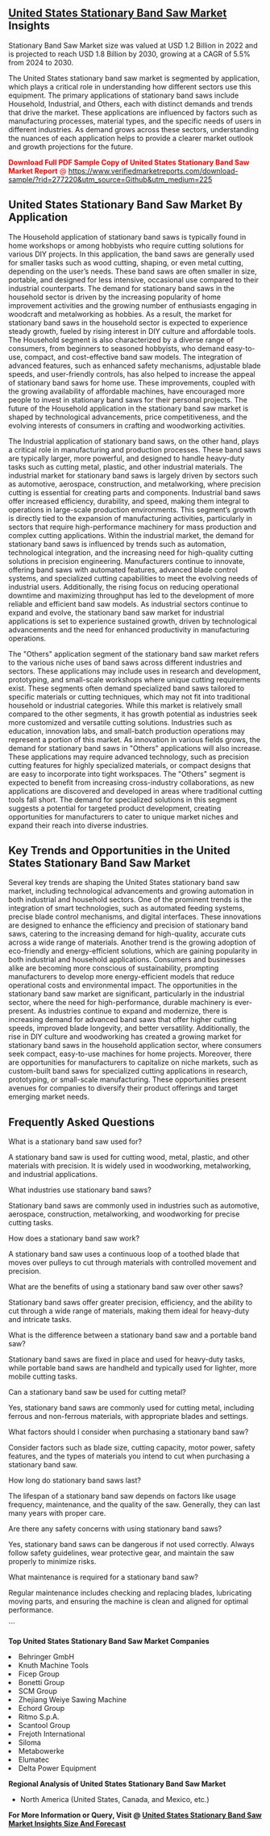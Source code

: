 <h2><a href="https://www.verifiedmarketreports.com/download-sample/?rid=277220&amp;utm_source=Github&amp;utm_medium=225" target="_blank">United States Stationary Band Saw Market</a> Insights</h2><p>Stationary Band Saw Market size was valued at USD 1.2 Billion in 2022 and is projected to reach USD 1.8 Billion by 2030, growing at a CAGR of 5.5% from 2024 to 2030.</p><p> <p>The United States stationary band saw market is segmented by application, which plays a critical role in understanding how different sectors use this equipment. The primary applications of stationary band saws include Household, Industrial, and Others, each with distinct demands and trends that drive the market. These applications are influenced by factors such as manufacturing processes, material types, and the specific needs of users in different industries. As demand grows across these sectors, understanding the nuances of each application helps to provide a clearer market outlook and growth projections for the future. </p> <p><p><span class=""><span style="color: #ff0000;"><strong>Download Full PDF Sample Copy of United States Stationary Band Saw Market Report</strong> @ </span><a href="https://www.verifiedmarketreports.com/download-sample/?rid=277220&amp;utm_source=Github&amp;utm_medium=225" target="_blank">https://www.verifiedmarketreports.com/download-sample/?rid=277220&amp;utm_source=Github&amp;utm_medium=225</a></span></p></p> <h2>United States Stationary Band Saw Market By Application</h2> <p>The Household application of stationary band saws is typically found in home workshops or among hobbyists who require cutting solutions for various DIY projects. In this application, the band saws are generally used for smaller tasks such as wood cutting, shaping, or even metal cutting, depending on the user’s needs. These band saws are often smaller in size, portable, and designed for less intensive, occasional use compared to their industrial counterparts. The demand for stationary band saws in the household sector is driven by the increasing popularity of home improvement activities and the growing number of enthusiasts engaging in woodcraft and metalworking as hobbies. As a result, the market for stationary band saws in the household sector is expected to experience steady growth, fueled by rising interest in DIY culture and affordable tools. The Household segment is also characterized by a diverse range of consumers, from beginners to seasoned hobbyists, who demand easy-to-use, compact, and cost-effective band saw models. The integration of advanced features, such as enhanced safety mechanisms, adjustable blade speeds, and user-friendly controls, has also helped to increase the appeal of stationary band saws for home use. These improvements, coupled with the growing availability of affordable machines, have encouraged more people to invest in stationary band saws for their personal projects. The future of the Household application in the stationary band saw market is shaped by technological advancements, price competitiveness, and the evolving interests of consumers in crafting and woodworking activities. <p>The Industrial application of stationary band saws, on the other hand, plays a critical role in manufacturing and production processes. These band saws are typically larger, more powerful, and designed to handle heavy-duty tasks such as cutting metal, plastic, and other industrial materials. The industrial market for stationary band saws is largely driven by sectors such as automotive, aerospace, construction, and metalworking, where precision cutting is essential for creating parts and components. Industrial band saws offer increased efficiency, durability, and speed, making them integral to operations in large-scale production environments. This segment’s growth is directly tied to the expansion of manufacturing activities, particularly in sectors that require high-performance machinery for mass production and complex cutting applications. Within the industrial market, the demand for stationary band saws is influenced by trends such as automation, technological integration, and the increasing need for high-quality cutting solutions in precision engineering. Manufacturers continue to innovate, offering band saws with automated features, advanced blade control systems, and specialized cutting capabilities to meet the evolving needs of industrial users. Additionally, the rising focus on reducing operational downtime and maximizing throughput has led to the development of more reliable and efficient band saw models. As industrial sectors continue to expand and evolve, the stationary band saw market for industrial applications is set to experience sustained growth, driven by technological advancements and the need for enhanced productivity in manufacturing operations. <p>The "Others" application segment of the stationary band saw market refers to the various niche uses of band saws across different industries and sectors. These applications may include uses in research and development, prototyping, and small-scale workshops where unique cutting requirements exist. These segments often demand specialized band saws tailored to specific materials or cutting techniques, which may not fit into traditional household or industrial categories. While this market is relatively small compared to the other segments, it has growth potential as industries seek more customized and versatile cutting solutions. Industries such as education, innovation labs, and small-batch production operations may represent a portion of this market. As innovation in various fields grows, the demand for stationary band saws in "Others" applications will also increase. These applications may require advanced technology, such as precision cutting features for highly specialized materials, or compact designs that are easy to incorporate into tight workspaces. The "Others" segment is expected to benefit from increasing cross-industry collaborations, as new applications are discovered and developed in areas where traditional cutting tools fall short. The demand for specialized solutions in this segment suggests a potential for targeted product development, creating opportunities for manufacturers to cater to unique market niches and expand their reach into diverse industries.</p> <h2>Key Trends and Opportunities in the United States Stationary Band Saw Market</h2> <p>Several key trends are shaping the United States stationary band saw market, including technological advancements and growing automation in both industrial and household sectors. One of the prominent trends is the integration of smart technologies, such as automated feeding systems, precise blade control mechanisms, and digital interfaces. These innovations are designed to enhance the efficiency and precision of stationary band saws, catering to the increasing demand for high-quality, accurate cuts across a wide range of materials. Another trend is the growing adoption of eco-friendly and energy-efficient solutions, which are gaining popularity in both industrial and household applications. Consumers and businesses alike are becoming more conscious of sustainability, prompting manufacturers to develop more energy-efficient models that reduce operational costs and environmental impact. The opportunities in the stationary band saw market are significant, particularly in the industrial sector, where the need for high-performance, durable machinery is ever-present. As industries continue to expand and modernize, there is increasing demand for advanced band saws that offer higher cutting speeds, improved blade longevity, and better versatility. Additionally, the rise in DIY culture and woodworking has created a growing market for stationary band saws in the household application sector, where consumers seek compact, easy-to-use machines for home projects. Moreover, there are opportunities for manufacturers to capitalize on niche markets, such as custom-built band saws for specialized cutting applications in research, prototyping, or small-scale manufacturing. These opportunities present avenues for companies to diversify their product offerings and target emerging market needs.</p> <h2>Frequently Asked Questions</h2> <p>What is a stationary band saw used for?</p> <p>A stationary band saw is used for cutting wood, metal, plastic, and other materials with precision. It is widely used in woodworking, metalworking, and industrial applications.</p> <p>What industries use stationary band saws?</p> <p>Stationary band saws are commonly used in industries such as automotive, aerospace, construction, metalworking, and woodworking for precise cutting tasks.</p> <p>How does a stationary band saw work?</p> <p>A stationary band saw uses a continuous loop of a toothed blade that moves over pulleys to cut through materials with controlled movement and precision.</p> <p>What are the benefits of using a stationary band saw over other saws?</p> <p>Stationary band saws offer greater precision, efficiency, and the ability to cut through a wide range of materials, making them ideal for heavy-duty and intricate tasks.</p> <p>What is the difference between a stationary band saw and a portable band saw?</p> <p>Stationary band saws are fixed in place and used for heavy-duty tasks, while portable band saws are handheld and typically used for lighter, more mobile cutting tasks.</p> <p>Can a stationary band saw be used for cutting metal?</p> <p>Yes, stationary band saws are commonly used for cutting metal, including ferrous and non-ferrous materials, with appropriate blades and settings.</p> <p>What factors should I consider when purchasing a stationary band saw?</p> <p>Consider factors such as blade size, cutting capacity, motor power, safety features, and the types of materials you intend to cut when purchasing a stationary band saw.</p> <p>How long do stationary band saws last?</p> <p>The lifespan of a stationary band saw depends on factors like usage frequency, maintenance, and the quality of the saw. Generally, they can last many years with proper care.</p> <p>Are there any safety concerns with using stationary band saws?</p> <p>Yes, stationary band saws can be dangerous if not used correctly. Always follow safety guidelines, wear protective gear, and maintain the saw properly to minimize risks.</p> <p>What maintenance is required for a stationary band saw?</p> <p>Regular maintenance includes checking and replacing blades, lubricating moving parts, and ensuring the machine is clean and aligned for optimal performance.</p> ```</p><p><strong>Top United States Stationary Band Saw Market Companies</strong></p><div data-test-id=""><p><li>Behringer GmbH</li><li> Knuth Machine Tools</li><li> Ficep Group</li><li> Bonetti Group</li><li> SCM Group</li><li> Zhejiang Weiye Sawing Machine</li><li> Echord Group</li><li> Ritmo S.p.A.</li><li> Scantool Group</li><li> Frejoth International</li><li> Siloma</li><li> Metabowerke</li><li> Elumatec</li><li> Delta Power Equipment</li></p><div><strong>Regional Analysis of&nbsp;United States Stationary Band Saw Market</strong></div><ul><li dir="ltr"><p dir="ltr">North America&nbsp;(United States, Canada, and Mexico, etc.)</p></li></ul><p><strong>For More Information or Query, Visit @&nbsp;</strong><strong><a href="https://www.verifiedmarketreports.com/product/stationary-band-saw-market/?utm_source=Github&amp;utm_medium=225" target="_blank">United States Stationary Band Saw Market Insights Size And Forecast</a></strong></p></div>
